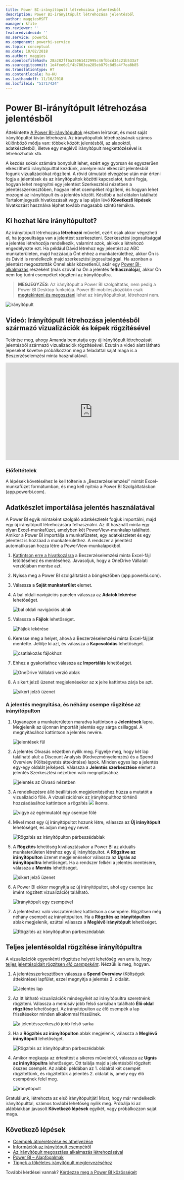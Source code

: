 ```yaml
---
title: Power BI-irányítópult létrehozása jelentésből
description: Power BI-irányítópult létrehozása jelentésből
author: maggiesMSFT
manager: kfile
ms.reviewer: ''
featuredvideoid: ''
ms.service: powerbi
ms.component: powerbi-service
ms.topic: conceptual
ms.date: 10/02/2018
ms.author: maggies
ms.openlocfilehash: 28a282ff6a35061422995c46fbbcd34c21b533a7
ms.sourcegitcommit: 1e4fee6d1f4b7803ea285eb879c8d5a4f7ea8b85
ms.translationtype: HT
ms.contentlocale: hu-HU
ms.lasthandoff: 11/16/2018
ms.locfileid: "51717424"
---
```

# <a name="create-a-power-bi-dashboard-from-a-report"></a>Power BI-irányítópult létrehozása jelentésből
Áttekintette [A Power BI-irányítópultok](service-dashboards.md) részben leírtakat, és most saját irányítópultot kíván létrehozni. Az irányítópultok létrehozásának számos különböző módja van: többek között jelentésből, az alapoktól, adatkészletből, illetve egy meglévő irányítópult megkettőzésével is létrehozhatók stb.  

A kezdés sokak számára bonyolult lehet, ezért egy gyorsan és egyszerűen elkészíthető irányítópulttal kezdünk, amelyre már elkészült jelentésből fogunk vizualizációkat rögzíteni. A rövid útmutató elvégzése után már érteni fogja a jelentések és az irányítópultok közötti kapcsolatot, tudni fogja, hogyan lehet megnyitni egy jelentést Szerkesztési nézetben a jelentésszerkesztőben, hogyan lehet csempéket rögzíteni, és hogyan lehet mozogni az irányítópult és a jelentés között. Később a bal oldalon található Tartalomjegyzék hivatkozásait vagy a lap alján lévő **Következő lépések** hivatkozást használva léphet tovább magasabb szintű témákra.

## <a name="who-can-create-a-dashboard"></a>Ki hozhat lére irányítópultot?
Az irányítópult létrehozása **létrehozói** művelet, ezért csak akkor végezheti el, ha jogosultsága van a jelentést szerkeszteni. Szerkesztési jogosultsággal a jelentés létrehozója rendelkezik, valamint azok, akikek a létrehozó engedélyezte ezt. Ha például Dávid létrehoz egy jelentést az ABC munkaterületen, majd hozzáadja Önt ehhez a munkaterülethez, akkor Ön is és Dávid is rendelkezik majd szerkesztési jogosultsággal. Ha azonban a jelentést megosztották Önnel akár közvetlenül, akár egy [Power BI-alkalmazás](service-create-distribute-apps.md) részeként (más szóval ha Ön a jelentés **felhasználója**), akkor Ön nem fog tudni csempéket rögzíteni az irányítópultra.

> **MEGJEGYZÉS**: Az irányítópult a Power BI szolgáltatás, nem pedig a Power BI Desktop funkciója. Power BI-mobileszközökön csak [megtekinteni és megosztani](consumer/mobile/mobile-apps-view-dashboard.md) lehet az irányítópultokat, létrehozni nem.
>
> 

![irányítópult](media/service-dashboard-create/power-bi-completed-dashboard-small.png)

## <a name="video-create-a-dashboard-by-pinning-visuals-and-images-from-a-report"></a>Videó: Irányítópult létrehozása jelentésből származó vizualizációk és képek rögzítésével
Tekintse meg, ahogy Amanda bemutatja egy új irányítópult létrehozását jelentésből származó vizualizációk rögzítésével. Ezután a videó alatt látható lépeseket követve próbálkozzon meg a feladattal saját maga is a Beszerzéselemzési minta használatával.

<iframe width="560" height="315" src="https://www.youtube.com/embed/lJKgWnvl6bQ" frameborder="0" allowfullscreen></iframe>

### <a name="prerequisites"></a>Előfeltételek
A lépések követéséhez le kell töltenie a „Beszerzéselemzési” mintát Excel-munkafüzet formátumban, és meg kell nyitnia a Power BI Szolgáltatásban (app.powerbi.com).

## <a name="import-a-dataset-with-a-report"></a>Adatkészlet importálása jelentés használatával
A Power BI egyik mintaként szolgáló adatkészletét fogjuk importálni, majd egy új irányítópult létrehozására felhasználni. Az itt használt minta egy olyan Excel-munkafüzet, amelyben két PowerView-munkalap található. Amikor a Power BI importálja a munkafüzetet, egy adatkészletet és egy jelentést is hozzáad a munkaterülethez.  A rendszer a jelentést automatikusan hozza létre a PowerView-munkalapokból.

1. [Kattintson erre a hivatkozásra](http://go.microsoft.com/fwlink/?LinkId=529784) a Beszerzéselemzési minta Excel-fájl letöltéséhez és mentéséhez. Javasoljuk, hogy a OneDrive Vállalati verziójában mentse azt.
2. Nyissa meg a Power BI szolgáltatást a böngészőben (app.powerbi.com).
3. Válassza a **Saját munkaterület** elemet.
4. A bal oldali navigációs panelen válassza az **Adatok lekérése** lehetőséget.

    ![bal oldali navigációs ablak](media/service-dashboard-create/power-bi-get-data3.png)
5. Válassza a **Fájlok** lehetőséget.

   ![Fájlok lekérése](media/service-dashboard-create/power-bi-select-files.png)
6. Keresse meg a helyet, ahová a Beszerzéselemzési minta Excel-fájlját mentette. Jelölje ki azt, és válassza a **Kapcsolódás** lehetőséget.

   ![csatlakozás fájlokhoz](media/service-dashboard-create/power-bi-connectnew.png)
7. Ehhez a gyakorlathoz válassza az **Importálás** lehetőséget.

    ![OneDrive Vállalati verzió ablak](media/service-dashboard-create/power-bi-import.png)
8. A sikert jelző üzenet megjelenésekor az **x** jelre kattintva zárja be azt.

   ![sikert jelző üzenet](media/service-dashboard-create/power-bi-view-datasetnew.png)

### <a name="open-the-report-and-pin-some-tiles-to-a-dashboard"></a>A jelentés megnyitása, és néhány csempe rögzítése az irányítópulton
1. Ugyanazon a munkaterületen maradva kattintson a **Jelentések** lapra. Megjelenik az újonnan importált jelentés egy sárga csillaggal. A megnyitásához kattintson a jelentés nevére.

    ![jelentések fül](media/service-dashboard-create/power-bi-reports.png)
2. A jelentés Olvasás nézetben nyílik meg. Figyelje meg, hogy két lap található alul: a Discount Analysis (Kedvezményelemzés) és a Spend Overview (Költségvetés áttekintése) lapok. Minden egyes lap a jelentés egy-egy oldalát jelképezi.
    Válassza a **Jelentés szerkesztése** elemet a jelentés Szerkesztési nézetben való megnyitásához.

    ![jelentés az Olvasó nézetben](media/service-dashboard-create/power-bi-reading-view.png)
3. A rendelkezésre álló beállítások megjelenítéséhez húzza a mutatót a vizualizáció fölé. A vizualizációnak az irányítópulthoz történő hozzáadásához kattintson a rögzítés ![](media/service-dashboard-create/power-bi-pin-icon.png) ikonra.

    ![vigye az egérmutatót egy csempe fölé](media/service-dashboard-create/power-bi-hover.png)
4. Mivel most egy új irányítópultot hozunk létre, válassza az **Új irányítópult** lehetőséget, és adjon meg egy nevet.

   ![Rögzítés az irányítópulton párbeszédablak](media/service-dashboard-create/power-bi-pin-tile.png)
5. A **Rögzítés** lehetőség kiválasztásakor a Power BI az aktuális munkaterületen létrehoz egy új irányítópultot. A **Rögzítve az irányítópulton** üzenet megjelenésekor válassza az **Ugrás az irányítópultra** lehetőséget. Ha a rendszer felkéri a jelentés mentésére, válassza a **Mentés** lehetőséget.

     ![sikert jelző üzenet](media/service-dashboard-create/power-bi-pin-success.png)
6. A Power BI ekkor megnyitja az új irányítópultot, ahol egy csempe (az imént rögzített vizualizáció) található.

   ![irányítópult egy csempével](media/service-dashboard-create/power-bi-pinned.png)
7. A jelentéshez való visszatéréshez kattintson a csempére. Rögzítsen még néhány csempét az irányítópulton. Ha a **Rögzítés az irányítópulton** ablak megjelenik, ezúttal válassza a **Meglévő irányítópult** lehetőséget.  

   ![Rögzítés az irányítópulton párbeszédablak](media/service-dashboard-create/power-bi-existing-dashboard.png)

## <a name="pin-an-entire-report-page-to-the-dashboard"></a>Teljes jelentésoldal rögzítése irányítópultra
A vizualizációk egyenkénti rögzítése helyett lehetőség van arra is, hogy [teljes jelentésoldalt rögzítsen *élő csempeként*](service-dashboard-pin-live-tile-from-report.md). Nézzük is meg, hogyan.

1. A jelentésszerkesztőben válassza a **Spend Overview** (Költségek áttekintése) lapfület, ezzel megnyitja a jelentés 2. oldalát.

   ![Jelentés lap](media/service-dashboard-create/power-bi-page-tab.png)

2. Az itt látható vizualizációk mindegyikét az irányítópultra szeretnénk rögzíteni.  Válassza a menüsáv jobb felső sarkában található **Élő oldal rögzítése** lehetőséget. Az irányítópulton az élő csempék a lap frissítésekor minden alkalommal frissülnek.

   ![a jelentésszerkesztő jobb felső sarka](media/service-dashboard-create/power-bi-pin-live.png)

3. Ha a **Rögzítés az irányítópulton** ablak megjelenik, válassza a **Meglévő irányítópult** lehetőséget.

   ![Rögzítés az irányítópulton párbeszédablak](media/service-dashboard-create/power-bi-pin-live2.png)

4. Amikor megkapja az értesítést a sikeres műveletről, válassza az **Ugrás az irányítópultra** lehetőséget. Ott találja majd a jelentésből rögzített összes csempét. Az alábbi példában az 1. oldalról két csempét rögzítettünk, és rögzítettük a jelentés 2. oldalát is, amely egy élő csempének felel meg.

   ![irányítópult](media/service-dashboard-create/power-bi-dashboard.png)

Gratulálunk, létrehozta az első irányítópultját! Most, hogy már rendelkezik irányítópulttal, számos további lehetőség nyílik meg.  Próbálja ki az alábbiakban javasolt **Következő lépések** egyikét, vagy próbálkozzon saját maga.   

## <a name="next-steps"></a>Következő lépések
* [Csempék átméretezése és áthelyezése](service-dashboard-edit-tile.md)
* [Információk az irányítópult csempéiről](service-dashboard-tiles.md)
* [Az irányítópult megosztása alkalmazás létrehozásával](service-create-workspaces.md)
* [Power BI – Alapfogalmak](service-basic-concepts.md)
* [Tippek a tökéletes irányítópult megtervezéséhez](service-dashboards-design-tips.md)

További kérdései vannak? [Kérdezze meg a Power BI közösségét](http://community.powerbi.com/)
